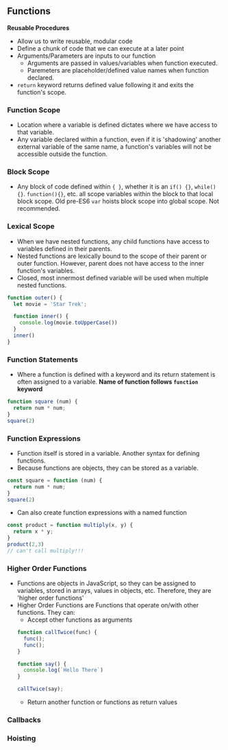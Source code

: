 ## Functions
**Reusable Procedures**
* Allow us to write reusable, modular code
* Define a chunk of code that we can execute at a later point
* Arguments/Parameters are inputs to our function
    * Arguments are passed in values/variables when function executed.
    * Paremeters are placeholder/defined value names when function declared.
* `return` keyword returns defined value following it and exits the function's scope.

### Function Scope
* Location where a variable is defined dictates where we have access to that variable.
* Any variable declared within a function, even if it is 'shadowing' another external variable of the same name, a function's variables will not be accessible outside the function.

### Block Scope
* Any block of code defined within `{ }`, whether it is an `if() {}`, `while(){}`. `function(){}`, etc. all scope variables within the block to that local block scope. Old pre-ES6 `var` hoists block scope into global scope. Not recommended.

### Lexical Scope
* When we have nested functions, any child functions have access to variables defined in their parents.
* Nested functions are lexically bound to the scope of their parent or outer function. However, parent does not have access to the inner function's variables. 
* Closed, most innermost defined variable will be used when multiple nested functions. 
```javascript
function outer() {
  let movie = 'Star Trek';

  function inner() {
    console.log(movie.toUpperCase())
  }
  inner()
}
```
### Function Statements
* Where a function is defined with a keyword and its return statement is often assigned to a variable. **Name of function follows `function` keyword**
```javascript
function square (num) {
  return num * num;
}
square(2)
```

### Function Expressions
* Function itself is stored in a variable. Another syntax for defining functions.
* Because functions are objects, they can be stored as a variable.
```javascript
const square = function (num) {
  return num * num;
}
square(2)
```
* Can also create function expressions with a named function
```javascript
const product = function multiply(x, y) {
  return x * y;
}
product(2,3)
// can't call multiply!!!
```

### Higher Order Functions
* Functions are objects in JavaScript, so they can be assigned to variables, stored in arrays, values in objects, etc. Therefore, they are 'higher order functions'
* Higher Order Functions are Functions that operate on/with other functions. They can:
    * Accept other functions as arguments
    ```javascript
    function callTwice(func) {
      func();
      func();
    }

    function say() {
      console.log(`Hello There`)
    }

    callTwice(say);
    ```
    * Return another function or functions as return values

### Callbacks

### Hoisting